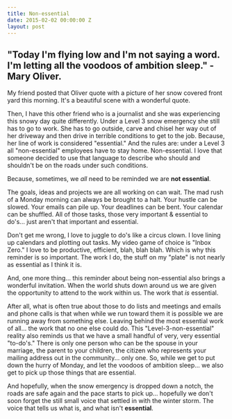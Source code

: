 ```yaml
---
title: Non-essential
date: 2015-02-02 00:00:00 Z
layout: post
---
```


## "Today I'm flying low and I'm not saying a word. I'm letting all the voodoos of ambition sleep." - Mary Oliver. 

My friend posted that Oliver quote with a picture of her snow covered front yard this morning. It's a beautiful scene with a wonderful quote. 

Then, I have this other friend who is a journalist and she was experiencing this snowy day quite differently. Under a Level 3 snow emergency she still has to go to work. She has to go outside, carve and chisel her way out of her driveway and then drive in terrible conditions to get to the job. Because, her line of work is considered "essential." And the rules are: under a Level 3 all "non-essential" employees have to stay home. Non-essential. I love that someone decided to use that language to describe who should and shouldn't be on the roads under such conditions. 

Because, sometimes, we _all_ need to be reminded we are **not  essential**.

The goals, ideas and projects we are all working on can wait. The mad rush of a Monday morning can always be brought to a halt. Your hustle can be slowed. Your emails can pile up. Your deadlines can be bent. Your calendar can be shuffled. All of those tasks, those very important & essential to do's... just aren't that important and essential. 

Don't get me wrong, I love to juggle to do's like a circus clown. I love lining up calendars and plotting out tasks. My video game of choice is "Inbox Zero." I love to be productive, efficient, blah, blah blah. Which is why this reminder is so important. The work I do, the stuff on my "plate" is not nearly as essential as I think it is. 

And, one more thing... this reminder about being non-essential also brings a wonderful invitation. When the world shuts down around us we are given the opportunity to attend to the work within us. The work that _is_ essential. 

After all, what is often true about those to do lists and meetings and emails and phone calls is that when while we run toward them it is possible we are running away from something else. Leaving behind the most essential work of all... the work that no one else could do. This "Level-3-non-essential" reality also reminds us that we have a small handful of very, very essential "to-do's." There is only one person who can be the spouse in your marriage, the parent to your children, the citizen who represents your mailing address out in the community... only one. So, while we get to put down the hurry of Monday, and let the voodoos of ambition sleep... we also get to pick up those things that are essential. 

And hopefully, when the snow emergency is dropped down a notch, the roads are safe again and the pace starts to pick up... hopefully we don't soon forget the still small voice that settled in with the winter storm. The voice that tells us what is, and what isn't **essential**.